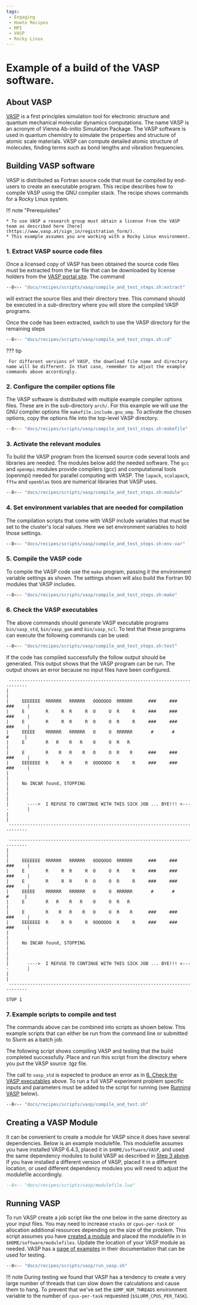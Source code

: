 ```yaml
---
tags:
 - Engaging
 - Howto Recipes
 - MPI
 - VASP
 - Rocky Linux
---
```


# Example of a build of the VASP software.

## About VASP

[VASP](https://www.vasp.at) is a first principles simulation tool for electronic structure and quantum mechanical molecular dynamics computations. The name VASP is an acronym of Vienna Ab-initio Simulation Package. The VASP software is used in quantum chemistry to simulate the properties and structure of atomic scale materials. VASP can compute
detailed atomic structure of molecules, finding terms such as bond lengths and vibration frequencies.

## Building VASP software

VASP is distributed as Fortran source code that must be compiled by end-users to create an executable program. This recipe describes how to compile
VASP using the GNU compiler stack. The recipe shows commands for a Rocky Linux system.

!!! note "Prerequisites"

    * To use VASP a research group must obtain a license from the VASP team as described here [here](https://www.vasp.at/sign_in/registration_form/).
    * This example assumes you are working with a Rocky Linux environment.

### 1. Extract VASP source code files

Once a licensed copy of VASP has been obtained the source code files must be extracted from the tar file that can be
downloaded by license holders from the [VASP portal site](https://www.vasp.at/sign_in/portal/). The command

```bash
--8<-- "docs/recipes/scripts/vasp/compile_and_test_steps.sh:extract"
```

will extract the source files and their directory tree. This command should be executed in a sub-directory where you will store the compiled VASP programs. 

Once the code has been extracted, switch to use the VASP directory for the remaining steps

```bash
--8<-- "docs/recipes/scripts/vasp/compile_and_test_steps.sh:cd"
```

??? tip

     For different versions of VASP, the download file name and directory name will be different. In that case, remember to adjust the example commands above accordingly.

### 2. Configure the compiler options file

The VASP software is distributed with multiple example compiler options files. 
These are in the sub-directory `arch/`. 
For this example we will use the GNU compiler options file `makefile.include.gnu_omp`. 
To activate the chosen options, copy the options file into the top-level VASP directory.

```bash
--8<-- "docs/recipes/scripts/vasp/compile_and_test_steps.sh:makefile"
```

### 3. Activate the relevant modules

To build the VASP program from the licensed source code several tools and libraries are needed. 
The modules below add the needed software. 
The `gcc` and `openmpi` modules provide compilers (gcc) and computational tools (openmpi) 
needed for parallel computing with VASP. 
The `lapack`, `scalapack`, `fftw` and `openblas` toos are numerical libraries that VASP uses.

```bash
--8<-- "docs/recipes/scripts/vasp/compile_and_test_steps.sh:module"
```

### 4. Set environment variables that are needed for compilation

The compilation scripts that come with VASP include variables that must be set to the cluster's local values. Here we set environment variables to hold those settings.

```bash
--8<-- "docs/recipes/scripts/vasp/compile_and_test_steps.sh:env-var"
```

### 5. Compile the VASP code

To compile the VASP code use the `make` program, passing it the environment variable settings as shown. The settings shown will also build the Fortran 90 modules that VASP includes.

```bash
--8<-- "docs/recipes/scripts/vasp/compile_and_test_steps.sh:make"
```

### 6. Check the VASP executables

The above commands should generate VASP executable programs `bin/vasp_std`, `bin/vasp_gam` and `bin/vasp_ncl`. To test that these programs can execute the following commands can be used:

```bash
--8<-- "docs/recipes/scripts/vasp/compile_and_test_steps.sh:test"
```

If the code has compiled successfully the follow output should be generated. This output shows that the 
VASP program can be run. The output shows an error because no input files have been configured.

```
 -----------------------------------------------------------------------------
|                                                                             |
|     EEEEEEE  RRRRRR   RRRRRR   OOOOOOO  RRRRRR      ###     ###     ###     |
|     E        R     R  R     R  O     O  R     R     ###     ###     ###     |
|     E        R     R  R     R  O     O  R     R     ###     ###     ###     |
|     EEEEE    RRRRRR   RRRRRR   O     O  RRRRRR       #       #       #      |
|     E        R   R    R   R    O     O  R   R                               |
|     E        R    R   R    R   O     O  R    R      ###     ###     ###     |
|     EEEEEEE  R     R  R     R  OOOOOOO  R     R     ###     ###     ###     |
|                                                                             |
|     No INCAR found, STOPPING                                                |
|                                                                             |
|       ---->  I REFUSE TO CONTINUE WITH THIS SICK JOB ... BYE!!! <----       |
|                                                                             |
 -----------------------------------------------------------------------------

 -----------------------------------------------------------------------------
|                                                                             |
|     EEEEEEE  RRRRRR   RRRRRR   OOOOOOO  RRRRRR      ###     ###     ###     |
|     E        R     R  R     R  O     O  R     R     ###     ###     ###     |
|     E        R     R  R     R  O     O  R     R     ###     ###     ###     |
|     EEEEE    RRRRRR   RRRRRR   O     O  RRRRRR       #       #       #      |
|     E        R   R    R   R    O     O  R   R                               |
|     E        R    R   R    R   O     O  R    R      ###     ###     ###     |
|     EEEEEEE  R     R  R     R  OOOOOOO  R     R     ###     ###     ###     |
|                                                                             |
|     No INCAR found, STOPPING                                                |
|                                                                             |
|       ---->  I REFUSE TO CONTINUE WITH THIS SICK JOB ... BYE!!! <----       |
|                                                                             |
 -----------------------------------------------------------------------------

STOP 1
```

### 7. Example scripts to compile and test

The commands above can be combined into scripts as shown below. This example
scripts that can either be run from the command line or submitted to Slurm 
as a batch job.

The following script shows compiling VASP and testing that the build completed successfully. Place and run this script from the directory where you put the VASP source .tgz file.

The call to `vasp_std` is expected to produce an error as in [6. Check the VASP executables](#6-check-the-vasp-executables) above. To run a full VASP experiment problem specific inputs and parameters must be added to the script for running (see [Running VASP]() below).

```bash title='compile_and_test.sh'
--8<-- "docs/recipes/scripts/vasp/compile_and_test.sh"
```

## Creating a VASP Module

It can be convenient to create a module for VASP since it does have several dependencies. Below is an example modulefile. This modulefile assumes you have installed VASP 6.4.3, placed it in `$HOME/software/VASP`, and used the same dependency modules to build VASP as described in [Step 3 above](#3-activate-the-relevant-modules). If you have installed a different version of VASP, placed it in a different location, or used different dependency modules you will need to adjust the modulefile accordingly.

```lua title='$HOME/software/modulefiles/vasp/6.4.3.lua'
--8<-- "docs/recipes/scripts/vasp/modulefile.lua"
```

## Running VASP

To run VASP create a job script like the one below in the same directory as your input files. You may need to increase `ntasks` or `cpus-per-task` or allocation additional resources depending on the size of the problem. This script assumes you have [created a module](#creating-a-vasp-module) and placed the modulefile in in `$HOME/software/modulefiles`. Update the location of your VASP module as needed. VASP has a [page of examples](https://www.vasp.at/wiki/index.php/Category:Examples) in their documentation that can be used for testing.

```bash title='run_vasp.sh'
--8<-- "docs/recipes/scripts/vasp/run_vasp.sh"
```

!!! note
    During testing we found that VASP has a tendency to create a very large number of threads that can slow down the calculations and cause them to hang. To prevent that we've set the `$OMP_NUM_THREADS` environment variable to the number of `cpus-per-task` requested (`$SLURM_CPUS_PER_TASK`).